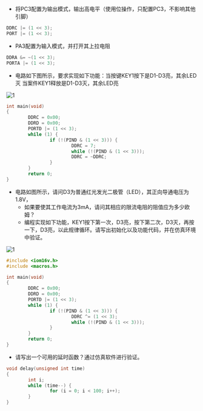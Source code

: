 - 将PC3配置为输出模式，输出高电平（使用位操作，只配置PC3，不影响其他引脚）

```c
DDRC |= (1 << 3);
PORT |= (1 << 3);
```

- PA3配置为输入模式，并打开其上拉电阻

```c
DDRA &= ~(1 << 3);
PORTA |= (1 << 3);
```

- 电路如下图所示，要求实现如下功能：当按键KEY1按下是D1-D3亮，其余LED灭  当案件KEY1释放是D1-D3灭，其余LED亮

![1](http://p.ananas.chaoxing.com/star3/origin/167fb1045a70b235182af48846f465af.png)

```c
int main(void)
{
        DDRC = 0x00;
        DDRD = 0x00;
        PORTD |= (1 << 3);
        while (1) {
                if (!(PIND & (1 << 3))) {
                        DDRC = 7;
                        while (!(PIND & (1 << 3)));
                        DDRC = ~DDRC;
                }
        }
        return 0;
}
```

- 电路如图所示，请问D3为普通红光发光二极管（LED），其正向导通电压为1.8V，
  - 如果要使其工作电流为3mA，请问其相应的限流电阻的阻值应为多少欧姆？
  - 编程实现如下功能，KEY1按下第一次，D3亮，按下第二次，D3灭，再按一下，D3亮，以此规律循环。请写出初始化以及功能代码，并在仿真环境中验证。

![1](http://p.ananas.chaoxing.com/star3/origin/167fb1045a70b235182af48846f465af.png)

```c
#include <iom16v.h>
#include <macros.h>

int main(void)
{
        DDRC = 0x00;
        DDRD = 0x00;
        PORTD |= (1 << 3);
        while (1) {
                if (!(PIND & (1 << 3))) {
                        DDRC ^= (1 << 3);
                        while (!(PIND & (1 << 3)));
                }
        }
        return 0;
}
```

- 请写出一个可用的延时函数？通过仿真软件进行验证。

```c
void delay(unsigned int time)
{
        int i;
        while (time--) {
                for (i = 0; i < 100; i++);
        }
}
```

